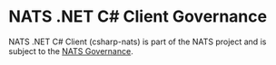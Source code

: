 # NATS .NET C# Client Governance

NATS .NET C# Client (csharp-nats) is part of the NATS project and is subject to the [NATS Governance](https://github.com/nats-io/nats-general/blob/main/GOVERNANCE.md).